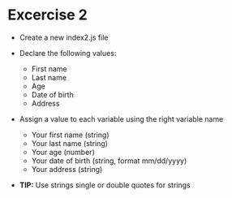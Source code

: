 # Excercise 2

* Create a new index2.js file
* Declare the following values: 
  * First name
  * Last name
  * Age
  * Date of birth
  * Address
* Assign a value to each variable using the right variable name
  * Your first name (string)
  * Your last name (string)
  * Your age (number)
  * Your date of birth (string, format mm/dd/yyyy)
  * Your address (string)

* **TIP:** Use strings single or double quotes for strings
